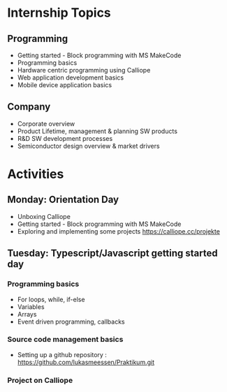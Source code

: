 # Internship Topics
	
## Programming
- Getting started - Block programming with MS MakeCode
- Programming basics
- Hardware centric programming using Calliope
- Web application development basics
- Mobile device application basics
## Company
- Corporate overview
- Product Lifetime, management & planning SW products  
- R&D  SW development processes
- Semiconductor design overview & market drivers

# Activities

## Monday: Orientation Day
- Unboxing  Calliope
- Getting started - Block programming with MS MakeCode
- Exploring and implementing some projects https://calliope.cc/projekte

## Tuesday: Typescript/Javascript getting started day

### Programming basics
- For loops, while, if-else
- Variables
- Arrays
- Event driven programming, callbacks

### Source code management basics
- Setting up a github repository : https://github.com/lukasmeessen/Praktikum.git

### Project on Calliope
